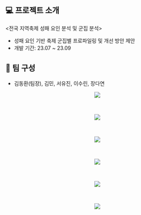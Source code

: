 ## 💻 프로젝트 소개
<전국 지역축제 성패 요인 분석 및 군집 분석>
- 성패 요인 기반 축제 군집별 프로파일링 및 개선 방안 제안
- 개발 기간: 23.07 ~ 23.09

## 💝 팀 구성
- 김동환(팀장), 김민, 서유진, 이수린, 장다연

<p align="center">
<img src="https://github.com/user-attachments/assets/04b9ca35-7c72-41ff-8564-021dbfa1c45f"></p>
</br>

<p align="center">
<img src="https://github.com/user-attachments/assets/d92d8f06-2580-406a-8b83-aad336011749"></p>
</br>

<p align="center">
<img src="https://github.com/user-attachments/assets/f9337dab-91f1-482c-836d-dff72e10cb9a"></p>
</br>

<p align="center">
<img src="https://github.com/user-attachments/assets/2a663b3d-407f-4793-ba27-48caa673471a"></p>
</br>

<p align="center">
<img src="https://github.com/user-attachments/assets/bad25ccb-1cfc-4e5f-a763-b11469dd522e"></p>
</br>

<p align="center">
<img src="https://github.com/user-attachments/assets/de6a4e99-4f5c-4469-8833-a06c79917ee3"></p>
</br>

